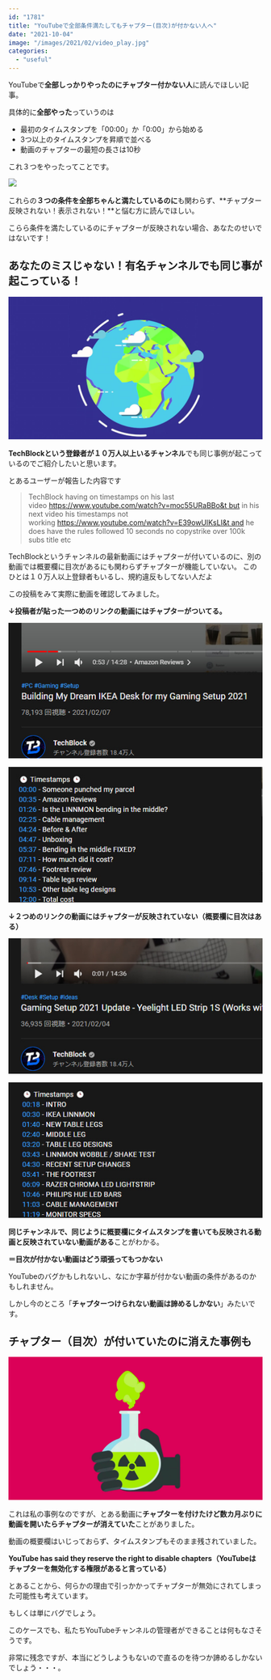 ```yaml
---
id: "1781"
title: "YouTubeで全部条件満たしてもチャプター(目次)が付かない人へ"
date: "2021-10-04"
image: "/images/2021/02/video_play.jpg"
categories: 
  - "useful"
---
```


YouTubeで**全部しっかりやったのにチャプター付かない人**に読んでほしい記事。

具体的に**全部やった**っていうのは

- 最初のタイムスタンプを「00:00」か「0:00」から始める
- 3つ以上のタイムスタンプを昇順で並べる
- 動画のチャプターの最短の長さは10秒

これ３つをやったってことです。

![](https://i.gyazo.com/8396d935f8d7c0b743011bb4a7f959ef.jpg)

これらの**３つの条件を全部ちゃんと満たしているのに**も関わらず、**チャプター反映されない！表示されない！**と悩む方に読んでほしい。

こらら条件を満たしているのにチャプターが反映されない場合、あなたのせいではないです！

## あなたのミスじゃない！有名チャンネルでも同じ事が起こっている！

![](/images/2021/02/earth.jpg)

**TechBlockという登録者が１０万人以上いるチャンネル**でも同じ事例が起こっているのでご紹介したいと思います。

とあるユーザーが報告した内容です

> TechBlock having on timestamps on his last video https://www.youtube.com/watch?v=moc55URaBBo&t but in his next video his timestamps not working https://www.youtube.com/watch?v=E39owUlKsLI&t and he does have the rules followed 10 seconds no copystrike over 100k subs title etc

TechBlockというチャンネルの最新動画にはチャプターが付いているのに、別の動画では概要欄に目次があるにも関わらずチャプターが機能していない。 このひとは１０万人以上登録者もいるし、規約違反もしてない人だよ

この投稿をみて実際に動画を確認してみました。

**↓投稿者が貼った一つめのリンクの動画にはチャプターがついてる。**

![](/images/2021/10/ychap_nw_1.jpg)

![](/images/2021/10/ychap_nw_2.jpg)

**↓２つめのリンクの動画にはチャプターが反映されていない（概要欄に目次はある）**

![](/images/2021/10/ychap_nw_4.jpg)

![](/images/2021/10/ychap_nw_3.jpg)

**同じチャンネルで、同じように概要欄にタイムスタンプを書いても反映される動画と反映されていない動画がある**ことがわかる。

**＝目次が付かない動画はどう頑張ってもつかない**

YouTubeのバグかもしれないし、なにか字幕が付かない動画の条件があるのかもしれません。

しかし今のところ「**チャプターつけられない動画は諦めるしかない**」みたいです。

## チャプター（目次）が付いていたのに消えた事例も

![](/images/2021/05/toxic_potion.jpg)

これは私の事例なのですが、とある動画に**チャプターを付けたけど数カ月ぶりに動画を開いたらチャプターが消えていた**ことがありました。

動画の概要欄はいじっておらず、タイムスタンプもそのまま残されていました。

**YouTube has said they reserve the right to disable chapters（YouTubeはチャプターを無効化する権限があると言っている）**

とあることから、何らかの理由で引っかかってチャプターが無効にされてしまった可能性も考えています。

もしくは単にバグでしょう。

このケースでも、私たちYouTubeチャンネルの管理者ができることは何もなさそうです。

非常に残念ですが、本当にどうしようもないので直るのを待つか諦めるしかないでしょう・・・。
